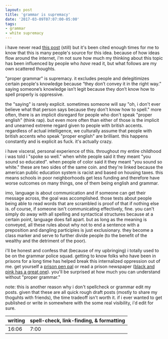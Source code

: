 ```yaml
---
layout: post
title: 'grammar is supremacy'
date: '2017-03-09T07:07:00-05:00'
tags:
- grammar
- white supremacy
--- 
```


i have never read [this post](http://everydayfeminism.com/2014/05/grammar-snobbery/) (still) but it's been cited enough times for me to know that this is many people's source for this idea. because of how ideas flow around the internet, i'm not sure how much my thinking about this topic has been influenced by people who _have_ read it, but what follows are my own scattered thoughts.

"proper grammar" is supremacy. it excludes people and delegitimizes certain people's knowledge because “they don’t convey it in the right way.” saying someone’s knowledge isn’t legit because they don’t know how to spell properly is oppressive. 

the "saying" is rarely explicit. sometimes someone will say "oh, i don't ever believe what that person says because they don't know how to spell." more often, there is an implicit disregard for people who don't speak "proper english" (think rap). but even more often than either of those is the implicit and unearned extreme regard given to people with british accents. regardless of actual intelligence, we culturally assume that people with british accents who speak "proper english" are brilliant. this happens constantly and is explicit as fuck. it's actually crazy.

i have visceral, personal experience of this. throughout my entire childhood i was told i "spoke so well." when white people said it they meant "you sound so educated". when people of color said it they meant "you sound so white." these are two sides of the same coin. and they're linked because the american public education system is racist and based on housing taxes. this means schools in poor neighborhoods get less funding and therefore have worse outcomes on many things, one of them being english and grammar.

imo, language is about communication and if someone can get their message across, the goal was accomplished. those tests about people being able to read words that are scrambled is proof of that if nothing else is. of course, if someone isn't communicating effectively, fine. you can't simply do away with all spelling and syntactical structures because at a certain point, language does fall apart. but as long as the meaning is conveyed, all these rules about why not to end a sentence with a preposition and dangling participles is just exclusionary. they become a class marker and serve to further divide people (to the benefit of the wealthy and the detriment of the poor). 

i'll be honest and confess that (because of my upbringing) i totally used to be on the grammar police squad. getting to know folks who have been in prisons for a long time has helped break this internalized oppression out of me. get yourself a [prison pen pal](http://www.blackandpink.org/pen-pals/) or read a prison newspaper ([black and pink has a great one](http://www.blackandpink.org/newspaper/)). you'll be surprised at how much you can understand without "proper grammar." 

note: this is another reason why i don't spellcheck or grammar edit my posts. given that these are all quick rough draft posts (mostly to share my thoguhts with friends), the time tradeoff isn't worth it. if i ever wanted to get published or write in somewhere with the some real visibility, i'd edit for sure. 

<table>
	<thead>
		<tr>
			<th>writing</th>
			<th>spell-check, link-finding, & formatting</th>
		</tr>
	</thead>
	<tbody>
		<tr>
			<td>16:06</td>
			<td>7:00</td>
		</tr>
	</tbody>
</table>